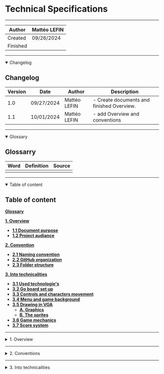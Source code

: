 # Technical Specifications
---

|Author|Mattéo LEFIN|
|-|-|
|Created|09/26/2024|
|Finished||

---

<details open>

<summary>Changelog</summary>

## Changelog

|Version|Date|Author|Description|
|-------|----|---|--|
|1.0|09/27/2024|Mattéo LEFIN| - Create documents and finished Overview.|
1.1| 10/01/2024|Mattéo LEFIN|- add Overview and conventions |

</details>

---

<details open>

<summary>Glossary</summary>

## Glossarry

|Word|Definition|Source|
|-------|----|---|
|||| 

</details>

---

<details open>

<summary>Table of content</summary>

## Table of content


[**Glossary**](#glossary)

[**1. Overview**](#1-overview)
 - [**1.1 Document purpose**](#1-document-purpose)
 - [**1.2 Project audiance**](#12-project-audiance)
 
[**2. Convention**](#2-conventions)
 - [**2.1 Naming convention**](#21-naming-conventions)
 - [**2.2 GitHub organization**](#22-github-organization)
 - [**2.3 Folder structure**](#23-folder-structure)

[**3. Into technicalities**](#3-into-technicalities)
 - [**3.1 Used technologie's**]()
 - [**3.2 Go board set up**]()
 - [**3.3 Controls and characters movement**]()
 - [**3.4 Menu and game background**]()
 - [**3.5 Drawing in VGA**]()
   - [**A. Graphics**]()
   - [**B. The sprites**]()
 - [**3.6 Game mechanics**]()
 - [**3.7 Score system**]()







</details>

---

<details>

<summary>1. Overview</summary>

## 1. Overview

### 1. Document purpose

This document has for purpose to provide clear and detailed informations on functionalities and the structuration of the project for the software engineers to understand what's are the requirement of the projecte and the path to proceed.


### 1.2 Project audiance

Our project target's are mostly nostalgic people and retro gaming fans giving this good old sensation of the past. Refreshed with new designs, it will bring back this old game with a new look.


</details>


---

<details>

<summary>2. Conventions</summary>

## 2. Conventions

### 2.1 Naming conventions.

All details about our naming conventions and coding rules can be found on the [naming convention and rules document.]()

### 2.2 GitHub organization.

- Each pull-request has to contain labels, the project, the dedicated milestone, and at least 2 reviewers.
- Each issue has to contain labels, the project, the dedicated milestone, and the assigned member.
- The workin version shall go to ``main``.
- There can't be any direct push to the main. The member has to do a pull-request to merge their changes in the main.
- Only push working code that has been tested by the Quality Assurance.

### 2.3 Folder Structure.

A folder structure is mandatory for a good understanding of all file locations.

Here, you will find our file structure plan :

```
2024-2025-project-1-fpga-team-2
  ├── document/
  │     ├── functional_specification/
  │     │   ├── functional_specification.md
  │     ├── management/
  │     ├── technical_specification/
  │     │   ├── technical_specification.md  
  │     │   ├── naming_conventions_and_rules.md
  │     ├── images/
  │     │   ├── functional_specification/
  │     │   │   ├── (any images related to functional  documents)
  │     │   ├── management/
  │     │   │   ├── (any images related to management documents)
  │     │   ├── technical_specification/
  │     │   │   ├── (any images related to technical documents)
  ├── src/
  │   ├── (all the files related to code are here)
  ├── frogger (Game launcher)
  ├── READEME.md

```

</details>

---

<details>

<summary>3. Into technicalities</summary>

## 3. Into technicalities.

### 3.1 Used Technologies

#### A. Used computers

For this project, we used for developpment :
- four MacOS 
- three Windows

#### B. The board

For this project, we need to use a Go Board given by [Russel Merrick]().

![Go_board_image]()

On this board we need to use :

- The four Switches for the frog movement.
- The VGA to show it on a ??? screen
- The LED segments for levels



You can access the Go Board plans by [Clicking here]().

### 3.2 Go Board set up.

The Go Board needs some set up to be used properly by using the [Setup documentation]() provided directly on Nandland website.


### 3.3 Controls and characters movements.



### 3.4 Menu and game background.

### 3.5 Drawing in VGA.

### 3.6 Game mechanics.

### 3.7 Score system.



</details>